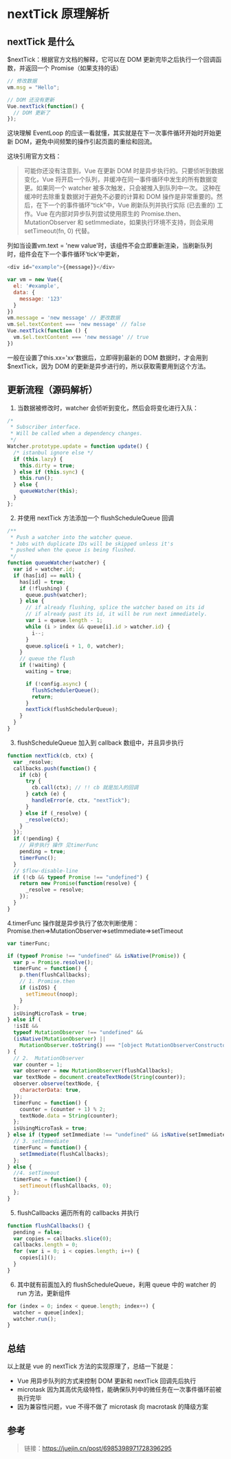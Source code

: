 # nextTick 原理解析
## nextTick 是什么
$nextTick：根据官方文档的解释，它可以在 DOM 更新完毕之后执行一个回调函数，并返回一个 Promise（如果支持的话）
```js
// 修改数据
vm.msg = "Hello";

// DOM 还没有更新
Vue.nextTick(function() {
  // DOM 更新了
});

```
这块理解 EventLoop 的应该一看就懂，其实就是在下一次事件循环开始时开始更新 DOM，避免中间频繁的操作引起页面的重绘和回流。

这块引用官方文档：
>可能你还没有注意到，Vue 在更新 DOM 时是异步执行的。只要侦听到数据变化，Vue 将开启一个队列，并缓冲在同一事件循环中发生的所有数据变更。如果同一个 watcher 被多次触发，只会被推入到队列中一次。
这种在缓冲时去除重复数据对于避免不必要的计算和 DOM 操作是非常重要的。然后，在下一个的事件循环“tick”中，Vue 刷新队列并执行实际 (已去重的) 工作。Vue 在内部对异步队列尝试使用原生的 Promise.then、MutationObserver 和 setImmediate，如果执行环境不支持，则会采用 setTimeout(fn, 0) 代替。

列如当设置vm.text = 'new value'时，该组件不会立即重新渲染，当刷新队列时，组件会在下一个事件循环‘tick’中更新，
```js
<div id="example">{{message}}</div>

var vm = new Vue({
  el: '#example',
  data: {
    message: '123'
  }
})
vm.message = 'new message' // 更改数据
vm.$el.textContent === 'new message' // false
Vue.nextTick(function () {
  vm.$el.textContent === 'new message' // true
})
```
一般在设置了this.xx='xx'数据后，立即得到最新的 DOM 数据时，才会用到$nextTick，因为 DOM 的更新是异步进行的，所以获取需要用到这个方法。
## 更新流程（源码解析）
1. 当数据被修改时，watcher 会侦听到变化，然后会将变化进行入队：

```js
/*
 * Subscriber interface.
 * Will be called when a dependency changes.
 */
Watcher.prototype.update = function update() {
  /* istanbul ignore else */
  if (this.lazy) {
    this.dirty = true;
  } else if (this.sync) {
    this.run();
  } else {
    queueWatcher(this);
  }
};

```
2. 并使用 nextTick 方法添加一个 flushScheduleQueue 回调

```js
/**
 * Push a watcher into the watcher queue.
 * Jobs with duplicate IDs will be skipped unless it's
 * pushed when the queue is being flushed.
 */
function queueWatcher(watcher) {
  var id = watcher.id;
  if (has[id] == null) {
    has[id] = true;
    if (!flushing) {
      queue.push(watcher);
    } else {
      // if already flushing, splice the watcher based on its id
      // if already past its id, it will be run next immediately.
      var i = queue.length - 1;
      while (i > index && queue[i].id > watcher.id) {
        i--;
      }
      queue.splice(i + 1, 0, watcher);
    }
    // queue the flush
    if (!waiting) {
      waiting = true;

      if (!config.async) {
        flushSchedulerQueue();
        return;
      }
      nextTick(flushSchedulerQueue);
    }
  }
}

```
3. flushScheduleQueue 加入到 callback 数组中，并且异步执行

```js
function nextTick(cb, ctx) {
  var _resolve;
  callbacks.push(function() {
    if (cb) {
      try {
        cb.call(ctx); // !! cb 就是加入的回调
      } catch (e) {
        handleError(e, ctx, "nextTick");
      }
    } else if (_resolve) {
      _resolve(ctx);
    }
  });
  if (!pending) {
    // 异步执行 操作 见timerFunc
    pending = true;
    timerFunc();
  }
  // $flow-disable-line
  if (!cb && typeof Promise !== "undefined") {
    return new Promise(function(resolve) {
      _resolve = resolve;
    });
  }
}

```
4.timerFunc 操作就是异步执行了依次判断使用：Promise.then=>MutationObserver=>setImmediate=>setTimeout

```js
var timerFunc;

if (typeof Promise !== "undefined" && isNative(Promise)) {
  var p = Promise.resolve();
  timerFunc = function() {
    p.then(flushCallbacks);
    // 1. Promise.then
    if (isIOS) {
      setTimeout(noop);
    }
  };
  isUsingMicroTask = true;
} else if (
  !isIE &&
  typeof MutationObserver !== "undefined" &&
  (isNative(MutationObserver) ||
    MutationObserver.toString() === "[object MutationObserverConstructor]")
) {
  // 2.  MutationObserver
  var counter = 1;
  var observer = new MutationObserver(flushCallbacks);
  var textNode = document.createTextNode(String(counter));
  observer.observe(textNode, {
    characterData: true,
  });
  timerFunc = function() {
    counter = (counter + 1) % 2;
    textNode.data = String(counter);
  };
  isUsingMicroTask = true;
} else if (typeof setImmediate !== "undefined" && isNative(setImmediate)) {
  // 3. setImmediate
  timerFunc = function() {
    setImmediate(flushCallbacks);
  };
} else {
  //4. setTimeout
  timerFunc = function() {
    setTimeout(flushCallbacks, 0);
  };
}

```
5. flushCallbacks 遍历所有的 callbacks 并执行

```js
function flushCallbacks() {
  pending = false;
  var copies = callbacks.slice(0);
  callbacks.length = 0;
  for (var i = 0; i < copies.length; i++) {
    copies[i]();
  }
}

```
6. 其中就有前面加入的 flushScheduleQueue，利用 queue 中的 watcher 的 run 方法，更新组件

```js
for (index = 0; index < queue.length; index++) {
  watcher = queue[index];
  watcher.run();
}

```
## 总结
以上就是 vue 的 nextTick 方法的实现原理了，总结一下就是：
- Vue 用异步队列的方式来控制 DOM 更新和 nextTick 回调先后执行
- microtask 因为其高优先级特性，能确保队列中的微任务在一次事件循环前被执行完毕
- 因为兼容性问题，vue 不得不做了 microtask 向 macrotask 的降级方案

## 参考
>链接：https://juejin.cn/post/6985398971728396295
